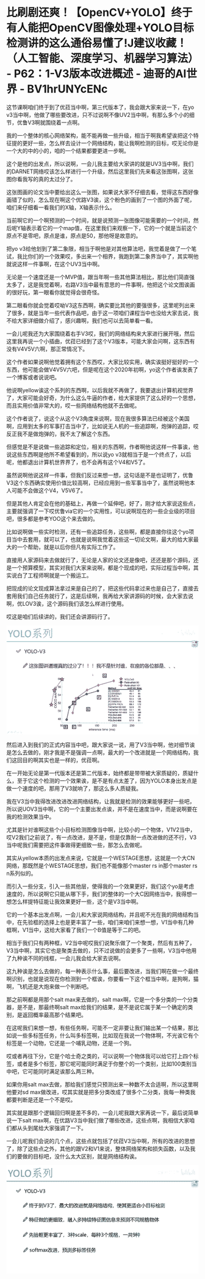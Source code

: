 # 比刷剧还爽！【OpenCV+YOLO】终于有人能把OpenCV图像处理+YOLO目标检测讲的这么通俗易懂了!J建议收藏！（人工智能、深度学习、机器学习算法） - P62：1-V3版本改进概述 - 迪哥的AI世界 - BV1hrUNYcENc

这节课啊咱们终于到了优菈当中啊，第三代版本了，我会跟大家来说一下，在yo v3当中啊，他做了哪些要改进，只不过说啊不像UV2当中啊，有那么多个小的细节，优鲁V3啊就围绕着一点啊。

我的一个整体的核心网络架构，能不能再做一些升级，相当于啊我希望诶把这个特征提的更好一些，怎么样去设计一个网络结构，能让我啊检测的目标，哎无论你是一个大的中的小的，咱的一个结果都要更进一步啊。

这个是他的出发点，所以说啊，一会儿我主要给大家讲的就是UV3当中啊，我们的DARNET网络哎该怎么样进行一个升级，然后这里我们先来看这张图啊，这张图你看我写的真的太过分了。

这张图画的论文当中要给出这么一张图，如果说大家不仔细去看，觉得这东西好像画错了似的，怎么现在啊这个优路V3诶，这个粉色的画到了一个图的外面了呢，咱们来仔细看一看我们的X轴，X轴表示什么。

当前啊它的一个啊预测的一个时间，就是说预测一张图像可能需要的一个时间，然后呢Y轴表示着它的一个map值，在这里我们来观察一下，它的一个就是当前这个原点不是零吧，原点是谁，原点是50，那他呀是故意的。

把yo v3给他划到了第二象限，相当于啊他是对其他算法吧，我觉着是做了一个笔试，我比你们的一个效果哎，多出来一个相界，我跑到第二象界当中了，其实啊他就说这样一件事啊，在这个UV3当中啊。

无论是一个速度还是一个MVP值，跟当年啊一些其他算法相比，那比他们简直强太多了，这是我觉着啊，右路V3当中最有意思的一件事啊，他把这个论文图诶画的很好玩，第一眼看你就觉得会很奇怪。

第二眼看你就会觉着哎呦V3这东西啊，确实要比其他的要强很多，这里呢列出来了很多，就是当年一些代表作品吧，由于这一项咱们课程当中也没给大家去说，我不给大家详细做介绍了，感兴趣啊，我们也可以去简单看一看。

一会儿呢我还为大家围绕着右手V3哎，我们的网络结构来大家进行展开哦，然后这里我再说一个小插曲，优菈已经到了这个V3版本，可能大家会问啊，这东西有没有V4V5V六啊，那正常情况下。

这个作者如果说啊他觉着拥有这个东西哎，大家比较实用，确实诶挺好挺好的一个东西，他可能会做V4V5V六吧，但是呢在这个2020年初啊，yo这个作者诶发表了一个博客或者说说吧。

他说啊yellow诶这个系列的东西啊，以后我就不再做了，我要退出计算机视觉界了，大家可能会好奇，为什么这么牛逼的作者，给大家提供了这么好的一个思想，而且实用价值非常大的，哎一些网络结构他就不去做呢。

这个作者说了，说这个从这个V3角度来说啊，现在我很多算法已经被这个美国啊，应用到太多的军事打击当中了，比如说无人机的一些追踪啊，炮弹的追踪，哎反正我不是做炮弹的，我不太了解这个东西。

但感觉是不是说做一些追踪和定位，相关的东西啊，作者啊他说这样一件事诶，他说这些东西啊是他所不希望看到的，所以说yo v3就相当于是一个终点了，以后呢，他都退出计算机世界界了，也不会再有这个V4和V5了。

虽然说啊他说这样一件事，但我们反过来想一想，这句话是不是也证明了，优鲁V3这个东西确实使用价值比较高啊，已经应用到一些军事当中了，虽然说啊他本人可能不会做这个V4，V5V6了。

但是其他人肯定会在他的基础上，再做一个延伸吧，好了，刚才给大家说这些点，主要就强调了一下哎优鲁via它的一个实用性，可以说啊现在的一些企业级的项目吧，很多都是参考YOO这个来去做的。

比如说啊做一些实时检测，还有一些追踪任务，这些啊，都是直接你往这个yo项目当中去套用，就可以了，也就是说啊我觉着这些这一切论文啊，最大的给大家最大的一个帮助，就是以后你但凡有实际工作了。

直接用人家源码来去做就行了，无论是人家的论文还是像吧，还还是那个源码，还是一个预算模型，其实对我们大家来说啊，都是个现成的吧，实际过程当中啊，其实说白了工程师啊就是一个搬运工。

把现成的论文现成算法拿过来是自己的了，把这些代码拿过来也是自己了，直接去套用我们自己任务就行了，这是后续啊，我再给大家讲源码的时候，会大家去说啊，优LOV3诶，这个源码我们该怎么样进行使用。

哎这是咱们后续讲的，我们还会讲源码行了。

![](img/91d750a949c03ebfad3254d4a79d330d_1.png)

然后进入到我们的正式内容当中吧，跟大家说一说，用了V3当中啊，他对细节诶是怎么去做的，刚才我是不是强调一点啊，最大的一个改进就是一个网络结构，我们这回目的啊其实也是一样的，优菈啊。

在一开始无论是第一代版本还是第二代版本，始终都是带带被大家质疑的，质疑什么，至于它这个检测的一个效果诶，是不是有点太差了，因为YOLO本身出发点是做一个速度的吧，那用了V3就响了，那这么多人质疑我。

我在V3当中我得改进改进改进网络结构，让我就是检测的效果能够更好一些吧，所以说UOV3当中啊，它的一个主要出发点诶，并不是在速度当中，而是说啊要在我的检测效果当中。

尤其是针对谁啊这些个小目标检测图像当中啊，比较小的一个物体，V1V2当中，哎V2我们之前说了，有一点改进，是不是，但是仅靠耐一点改进做的还不行，V3当中呢我们需要把这件事做得更细致一些，那怎么去做呢。

其实从yellow本质的出发点来说，它就是一个WESTAGE思想，这就是一个大CN网络，那既然是个WESTAGE思想，我们也不能像那个master rs in那个master rs n系列似的。

而引入一些分支，引入一些其他层，使得我的一个效果更好，我们这个yo是考虑速度的，所以说啊它只能从哪下手，我们的整体的一个大C因网络当中，我得想一想怎么样提特征能让我效果更好一些，这个是V3当中啊。

它的一个基本出发点啊，一会儿和大家说网络结构，并且呢不光在我的网络结构当中，在先验框的选择上也是更丰富了一些，咱们来咱们来想一想，V1当中有几种框啊，V1当中，这给大家看了我们一个B值是等于二的吧。

相当于我们只有两种框，V2当中呢哎我们说聚乐做了一个聚类，然后有五种了，V3当中啊，其实它也是聚类去做的，只不过说做的会更多了一些啊，V3当中他用了九种诶不同的线框，一会儿我会给大家去说啊。

这九种诶是怎么去做的，每一种表示什么事，最后要改进，当我们啊在做一个最终啊识别，也就是说现在你检测到一个框诶，你要看一下这个框当中啊，是狗啊，猫啊，飞机还是大炮来做一个判断吧。

那之前啊都是用那个salt max来去做的，salt max啊，它是一个多分类的一个分类器，是不是，那最终啊salt max给我们的结果，是不是说它属于某一个确定的类别，是返回概率最高那个结果吧。

在这呢我们来想一想，有些任务啊，可能不一定非要让我们输出某一个结果，那比如说一些多标签任务，什么叫多标签啊，比如现在我说一个物体啊，不光诶它有个标签是一个动物，它还是一个哺乳动物，还是一个狗。

哎或者再往下分，它是个哈士奇之类的，可以说啊一个物体我可以给它打上四个标签，或者是多个标签，那它呢可能同时满足于你整个的一个类别，比如100类别当中吧，它可能同时满足诶那么两三种。

如果你用salt max去做，那给我们感觉只预测出来一种数不太合适啊，所以这里啊他要对sd max做改进，哎其实就是把多分类改成了很多个二分类，我每一种类我都要判断是还是一个不是哎。

其实就是跟那个逻辑回归啊是差不多的，一会儿呢我跟大家再说一下，最后说简单说一下salt max啊，在优路V3当中我们做了哪些改进，这些点啊，我相信大家咱们都从头到尾给大家强调了一下。

一会儿呢我们会说的几个点，这些点就包括了优菈V3当中啊，所有的改进的思想了，除了这些点之外，其他的跟V2和V1来说，整体网络架构和损失函数，以及我们的要做的目标吧，没什么太大区别，就是网络结构诶。



![](img/91d750a949c03ebfad3254d4a79d330d_3.png)